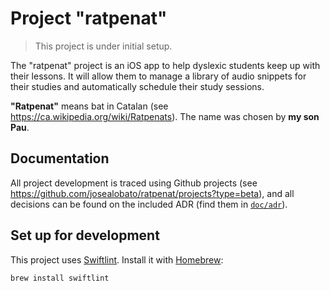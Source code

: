 # Project "ratpenat"

> This project is under initial setup.

The "ratpenat" project is an iOS app to help dyslexic students keep up with their lessons. It will allow them to manage a library of audio snippets for their studies and automatically schedule their study sessions.

**"Ratpenat"** means bat in Catalan (see https://ca.wikipedia.org/wiki/Ratpenats). The name was chosen by **my son Pau**.

## Documentation

All project development is traced using Github projects (see https://github.com/josealobato/ratpenat/projects?type=beta), and all decisions can be found on the included ADR (find them in [`doc/adr`](doc/adr)).

## Set up for development

This project uses [Swiftlint](https://github.com/realm/SwiftLint). Install it with [Homebrew](http://brew.sh/):

```bash
brew install swiftlint
```